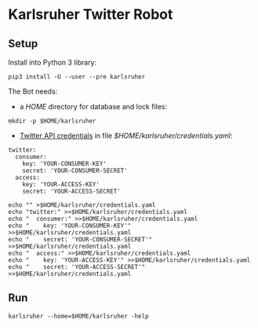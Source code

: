 # Karlsruher Twitter Robot
## Setup
Install into Python 3 library:
```
pip3 install -U --user --pre karlsruher
```
The Bot needs:
* a *HOME* directory for database and lock files:
```
mkdir -p $HOME/karlsruher
```
* [Twitter API credentials](https://developer.twitter.com) in file *$HOME/karlsruher/credentials.yaml*:
```
twitter:
  consumer:
    key: 'YOUR-CONSUMER-KEY'
    secret: 'YOUR-CONSUMER-SECRET'
  access:
    key: 'YOUR-ACCESS-KEY'
    secret: 'YOUR-ACCESS-SECRET'
```

```
echo "" >$HOME/karlsruher/credentials.yaml
echo "twitter:" >>$HOME/karlsruher/credentials.yaml
echo "  consumer:" >>$HOME/karlsruher/credentials.yaml
echo "    key: 'YOUR-CONSUMER-KEY'" >>$HOME/karlsruher/credentials.yaml
echo "    secret: 'YOUR-CONSUMER-SECRET'" >>$HOME/karlsruher/credentials.yaml
echo "  access:" >>$HOME/karlsruher/credentials.yaml
echo "    key: 'YOUR-ACCESS-KEY'" >>$HOME/karlsruher/credentials.yaml
echo "    secret: 'YOUR-ACCESS-SECRET'" >>$HOME/karlsruher/credentials.yaml
```
## Run
```
karlsruher --home=$HOME/karlsruher -help
```
